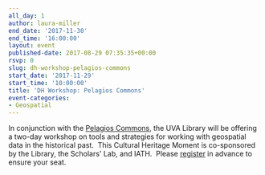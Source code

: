 ```yaml
---
all_day: 1
author: laura-miller
end_date: '2017-11-30'
end_time: '16:00:00'
layout: event
published-date: 2017-08-29 07:35:35+00:00
rsvp: 0
slug: dh-workshop-pelagios-commons
start_date: '2017-11-29'
start_time: '10:00:00'
title: 'DH Workshop: Pelagios Commons'
event-categories:
- Geospatial
---
```


In conjunction with the [Pelagios Commons](http://commons.pelagios.org/), the UVA Library will be offering a two-day workshop on tools and strategies for working with geospatial data in the historical past.  This Cultural Heritage Moment is co-sponsored by the Library, the Scholars' Lab, and IATH.  Please [register](http://cal.lib.virginia.edu/event/3495212) in advance to ensure your seat.
